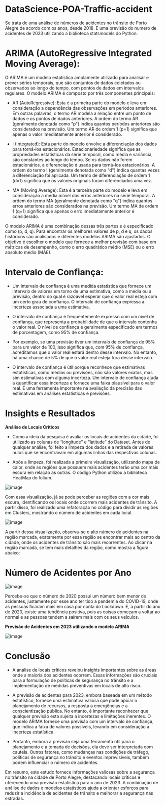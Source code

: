 # DataScience-POA-Traffic-accident
Se trata de uma análise de números de acidentes no trânsito de Porto Alegre de acordo com os anos, desde 2018. E uma previsão do numero de acidentes de 2023 utilizando a biblioteca statsmodels do Python.

# ARIMA (AutoRegressive Integrated Moving Average):

O ARIMA é um modelo estatístico amplamente utilizado para analisar e prever séries temporais, que são conjuntos de dados coletados ou observados ao longo do tempo, com pontos de dados em intervalos regulares. O modelo ARIMA é composto por três componentes principais:

* AR (AutoRegressive): Esta é a primeira parte do modelo e leva em consideração a dependência das observações em períodos anteriores. Em outras palavras, o termo AR modela a relação entre um ponto de dados e os pontos de dados anteriores. A ordem do termo AR (geralmente denotada como "p") indica quantos períodos anteriores são considerados na previsão. Um termo AR de ordem 1 (p=1) significa que apenas o valor imediatamente anterior é considerado.

* I (Integrated): Esta parte do modelo envolve a diferenciação dos dados para torná-los estacionários. Estacionariedade significa que as propriedades estatísticas da série temporal, como média e variância, são constantes ao longo do tempo. Se os dados não forem estacionários, a diferenciação é usada para torná-los estacionários. A ordem do termo I (geralmente denotada como "d") indica quantas vezes a diferenciação foi aplicada. Um termo de diferenciação de ordem 1 (d=1) significa que os valores originais foram diferenciados uma vez.

* MA (Moving Average): Esta é a terceira parte do modelo e leva em consideração a média móvel dos erros anteriores na série temporal. A ordem do termo MA (geralmente denotada como "q") indica quantos erros anteriores são considerados na previsão. Um termo MA de ordem 1 (q=1) significa que apenas o erro imediatamente anterior é considerado.

O modelo ARIMA é uma combinação dessas três partes e é especificado como (p, d, q). Para encontrar os melhores valores de p, d e q, os dados históricos são analisados e diferentes modelos ARIMA são ajustados. O objetivo é escolher o modelo que fornece a melhor previsão com base em métricas de desempenho, como o erro quadrático médio (MSE) ou o erro absoluto médio (MAE).

# Intervalo de Confiança:

* Um intervalo de confiança é uma medida estatística que fornece um intervalo de valores em torno de uma estimativa, como a média ou a previsão, dentro do qual é razoável esperar que o valor real esteja com um certo grau de confiança. O intervalo de confiança expressa a incerteza associada a uma estimativa.

* O intervalo de confiança é frequentemente expresso com um nível de confiança, que representa a probabilidade de que o intervalo contenha o valor real. O nível de confiança é geralmente especificado em termos de porcentagem, como 95% de confiança.

* Por exemplo, se uma previsão tiver um intervalo de confiança de 95% para um valor de 100, isso significa que, com 95% de confiança, acreditamos que o valor real estará dentro desse intervalo. No entanto, há uma chance de 5% de que o valor real esteja fora desse intervalo.

* O intervalo de confiança é útil porque reconhece que estimativas estatísticas, como médias ou previsões, não são valores exatos, mas sim estimativas com alguma incerteza. Um intervalo de confiança ajuda a quantificar essa incerteza e fornece uma faixa plausível para o valor real. É uma ferramenta importante na avaliação da precisão das estimativas em análises estatísticas e previsões.
  
# Insights e Resultados

**Análise de Locais Críticos**

* Como a ideia da pesquisa é avaliar os locais de acidentes da cidade, foi utilizado as colunas de “longitude” e “latitude” do Dataset. Antes de qualquer análise, foi feito a limpeza dos dados e a retirada de valores nulos que se encontravam em algumas linhas das respectivas colunas.

* Após a limpeza, foi realizada a primeira visualização, utilizando mapa de calor, onde as regiões que possuem mais acidentes terão uma cor mais escura em relação as outras. O código Python utilizou a biblioteca HeatMap do folium.
  
![image](https://github.com/GeorgeMarquesfs/DataScience-POA-Traffic-accident/assets/102534476/c8d36d8a-4f42-40f3-a344-7a2d4980409b)

Com essa visualização, já se pode perceber as regiões com a cor mais escura, identificando os locais onde ocorrem mais acidentes de trânsito. A partir disso, foi realizado uma refatoração no código para dividir as regiões em Clusters, mostrando o número de acidentes em cada local.

![image](https://github.com/GeorgeMarquesfs/DataScience-POA-Traffic-accident/assets/102534476/c8d32c2f-2a61-49a0-a930-b9788c93087f)

A partir dessa visualização, observa-se o alto número de acidentes na região marcada, exatamente por essa região se encontrar mais ao centro da cidade, onde os acidentes de trânsito são mais recorrentes. Ao clicar na região marcada, se tem mais detalhes da região, como mostra a figura abaixo:

# Número de Acidentes por Ano

![image](https://github.com/GeorgeMarquesfs/DataScience-POA-Traffic-accident/assets/102534476/87e35e67-d87b-4785-9e47-2ae4ed407033)

Percebe-se que o número de 2020 possui um número bem menor de acidentes, justamente por esse ano ter tido a pandemia do COVID-19, onde as pessoas ficaram mais em casa por conta do Lockdown. E, a partir do ano de 2020, existe uma tendência positiva, pois as coisas começam a voltar ao normal e as pessoas tendem a saírem mais com os seus veículos.


**Previsão de Acidentes em 2023 utilizando o modelo ARIMA**

![image](https://github.com/GeorgeMarquesfs/DataScience-POA-Traffic-accident/assets/102534476/33d25a09-89a6-46e7-8cbc-1f69b22d6cbd)


# Conclusão

* A análise de locais críticos revelou insights importantes sobre as áreas onde a maioria dos acidentes ocorrem. Essas informações são cruciais para a formulação de políticas de segurança no trânsito e a implementação de medidas preventivas em locais de alto risco.

* A previsão de acidentes para 2023, embora baseada em um método estatístico, fornece uma estimativa valiosa que pode apoiar o planejamento de recursos, a resposta a emergências e a conscientização pública. No entanto, é importante reconhecer que qualquer previsão está sujeita a incertezas e limitações inerentes. O modelo ARIMA fornece uma previsão com um intervalo de confiança, que indica a faixa de valores possíveis, levando em consideração a incerteza estatística.

* Portanto, embora a previsão seja uma ferramenta útil para o planejamento e a tomada de decisões, ela deve ser interpretada com cautela. Outros fatores, como mudanças nas condições de tráfego, políticas de segurança no trânsito e eventos imprevisíveis, também podem influenciar o número de acidentes.

Em resumo, este estudo fornece informações valiosas sobre a segurança no trânsito na cidade de Porto Alegre, destacando locais críticos e oferecendo uma previsão estatística para o ano de 2023. A combinação de análise de dados e modelos estatísticos ajuda a orientar esforços para reduzir a incidência de acidentes de trânsito e melhorar a segurança nas estradas.














